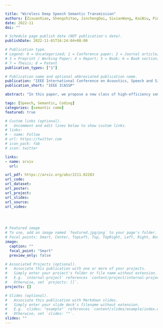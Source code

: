 ```yaml
---

title: "Wireless Deep Speech Semantic Transmission"
authors: [ZixuanXiao, ShengshiYao, JinchengDai, SixianWang, KaiNiu, PingZhang]
date: 2022-11
doi: ""

# Schedule page publish date (NOT publication's date).
publishDate: 2022-11-01T16:24:04+08:00

# Publication type.
# Legend: 0 = Uncategorized; 1 = Conference paper; 2 = Journal article;
# 3 = Preprint / Working Paper; 4 = Report; 5 = Book; 6 = Book section;
# 7 = Thesis; 8 = Patent
publication_types: ["1"]

# Publication name and optional abbreviated publication name.
publication: "IEEE International Conference on Acoustics, Speech and Signal Processing"
publication_short: "IEEE ICASSP"

abstract: "In this paper, we propose a new class of high-efficiency semantic coded transmission methods for end-to-end speech transmission over wireless channels. We name the whole system as deep speech semantic transmission (DSST). Specifically, we introduce a nonlinear transform to map the speech source to semantic latent space and feed semantic features into source-channel encoder to generate the channel-input sequence. Guided by the variational modeling idea, we build an entropy model on the latent space to estimate the importance diversity among semantic feature embeddings. Accordingly, these semantic features of different importance can be allocated with different coding rates reasonably, which maximizes the system coding gain. Furthermore, we introduce a channel signal-to-noise ratio (SNR) adaptation mechanism such that a single model can be applied over various channel states. The end-to-end optimization of our model leads to a flexible rate-distortion (RD) trade-off, supporting versatile wireless speech semantic transmission. Experimental results verify that our DSST system clearly outperforms current engineered speech transmission systems on both objective and subjective metrics. Compared with existing neural speech semantic transmission methods, our model saves up to 75% of channel bandwidth costs when achieving the same quality. An intuitive comparison of audio demos can be found at this https URL. "

tags: [Speech, Semantic, Coding]
categories: [semantic comm]
featured: true

# Custom links (optional).
#   Uncomment and edit lines below to show custom links.
# links:
# - name: Follow
# url: https://twitter.com
# icon_pack: fab
# icon: twitter

links:
- name: arxiv
  url: 

url_pdf: https://arxiv.org/abs/2211.02283
url_code: 
url_dataset:
url_poster:
url_project: 
url_slides:
url_source: 
url_video:




# Featured image
# To use, add an image named `featured.jpg/png` to your page's folder. 
# Focal points: Smart, Center, TopLeft, Top, TopRight, Left, Right, BottomLeft, Bottom, BottomRight.
image:
  caption: ""
  focal_point: "Smart"
  preview_only: false

# Associated Projects (optional).
#   Associate this publication with one or more of your projects.
#   Simply enter your project's folder or file name without extension.
#   E.g. `internal-project` references `content/project/internal-project/index.md`.
#   Otherwise, set `projects: []`.
projects: []

# Slides (optional).
#   Associate this publication with Markdown slides.
#   Simply enter your slide deck's filename without extension.
#   E.g. `slides: "example"` references `content/slides/example/index.md`.
#   Otherwise, set `slides: ""`.
slides: ""
---
```

